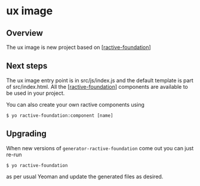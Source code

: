 # ux image

## Overview

The ux image is new project based on [[ractive-foundation](https://github.com/ractive-foundation/ractive-foundation)]

## Next steps

The ux image entry point is in src/js/index.js and the default template is part
of src/index.html. All the [[ractive-foundation](https://github.io/ractive-foundation/)]
components are available to be used in your project.

You can also create your own ractive components using

```shell
$ yo ractive-foundation:component [name]
```

## Upgrading

When new versions of ```generator-ractive-foundation``` come out you can just re-run

```shell
$ yo ractive-foundation
```

as per usual Yeoman and update the generated files as desired.
